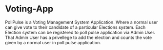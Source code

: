 # Voting-App
PollPulse is a Voting Management System Application. Where a normal user can give vote to their candidate of a particular Elections system. Each Election system can be registered to poll pulse application via Admin User. That Admin User has a privellege to add the election and counts the vote given by a normal user in poll pulse application.
